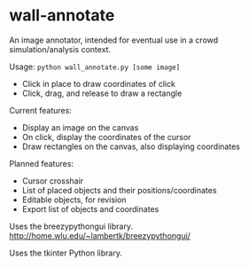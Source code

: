 # wall-annotate

An image annotator, intended for eventual use in a crowd simulation/analysis context.

Usage: ```python wall_annotate.py [some image]```
* Click in place to draw coordinates of click
* Click, drag, and release to draw a rectangle

Current features:
* Display an image on the canvas
* On click, display the coordinates of the cursor
* Draw rectangles on the canvas, also displaying coordinates 

Planned features:
* Cursor crosshair
* List of placed objects and their positions/coordinates
* Editable objects, for revision
* Export list of objects and coordinates


Uses the breezypythongui library.
http://home.wlu.edu/~lambertk/breezypythongui/

Uses the tkinter Python library.


